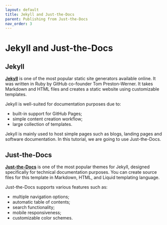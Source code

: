 ```yaml
---
layout: default
title: Jekyll and Just-the-Docs
parent: Publishing from Just-the-Docs
nav_order: 3
---
```


# Jekyll and Just-the-Docs 

## Jekyll

**[Jekyll](https://jekyllrb.com/)** is one of the most popular static site generators available online. It was written in Ruby by GitHub co-founder Tom Preston-Werner. It takes Markdown and HTML files and creates a static website using customizable templates. 

Jekyll is well-suited for documentation purposes due to:

* built-in support for GitHub Pages;
* simple content creation workflow;
* large collection of templates.



Jekyll is mainly used to host simple pages such as blogs, landing pages and software documentation. In this tutorial, we are going to use Just-the-Docs. 

## Just-the-Docs

**[Just-the-Docs](https://just-the-docs.com/)** is one of the most popular themes for Jekyll, designed specifically for technical documentation purposes. You can create source files for this template in Markdown, HTML, and Liquid templating language.

Just-the-Docs supports various features such as:

* multiple navigation options;
* automatic table of contents;
* search functionality;
* mobile responsiveness;
* customizable color schemes.